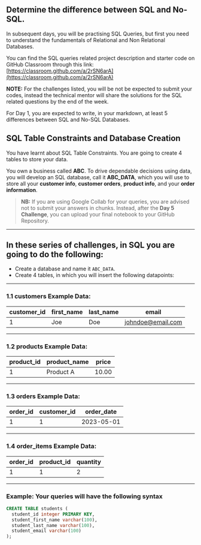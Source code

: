 ## Determine the difference between SQL and No-SQL.

In subsequent days, you will be practising SQL Queries, but first you need to understand the fundamentals of Relational and Non Relational Databases. 

You can find the SQL queries related project description and starter code on GitHub Classroom through this link:  
[https://classroom.github.com/a/2rSN6arA](https://classroom.github.com/a/2rSN6arA)

**NOTE:** For the challenges listed, you will be not be expected to submit your codes, instead the technical mentor will share the solutions for the SQL related questions by the end of the week. 

For Day 1, you are expected to write, in your markdown, at least 5 differences between SQL and No-SQL Databases. 

## SQL Table Constraints and Database Creation

You have learnt about SQL Table Constraints. You are going to create 4 tables to store your data. 

You own a business called **ABC**. To drive dependable decisions using data, you will develop an SQL database, call it **ABC_DATA**, which you will use to store all your **customer info**, **customer orders**, **product info**, and your **order information**.

> **NB:** If you are using Google Collab for your queries, you are advised not to submit your answers in chunks. Instead, after the **Day 5 Challenge**, you can upload your final notebook to your GitHub Repository. 

---

## In these series of challenges, in SQL you are going to do the following:

- Create a database and name it `ABC_DATA`.
- Create 4 tables, in which you will insert the following datapoints:

---

### 1.1 customers Example Data:

| customer_id | first_name | last_name | email               |
|-------------|------------|-----------|---------------------|
| 1           | Joe        | Doe       | johndoe@email.com   |

---

### 1.2 products Example Data:

| product_id | product_name | price |
|------------|--------------|-------|
| 1          | Product A    | 10.00 |

---

### 1.3 orders Example Data:

| order_id | customer_id | order_date  |
|----------|-------------|-------------|
| 1        | 1           | 2023-05-01  |

---

### 1.4 order_items Example Data:

| order_id | product_id | quantity |
|----------|------------|----------|
| 1        | 1          | 2        |

---

### Example: Your queries will have the following syntax

```sql
CREATE TABLE students (
  student_id integer PRIMARY KEY,
  student_first_name varchar(100),
  student_last_name varchar(100),
  student_email varchar(100)
);
